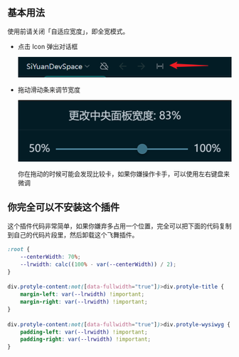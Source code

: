 
## 基本用法

使用前请关闭「自适应宽度」，即全宽模式。

- 点击 Icon 弹出对话框

  ![](asset/Icon.png)

- 拖动滑动条来调节宽度

  ![](asset/dialog.png)

  你在拖动的时候可能会发现比较卡，如果你嫌操作卡手，可以使用左右键盘来微调

## 你完全可以不安装这个插件

这个插件代码非常简单，如果你嫌弃多占用一个位置，完全可以把下面的代码复制到自己的代码片段里，然后卸载这个飞舞插件。

```css
:root {
    --centerWidth: 70%;
    --lrwidth: calc((100% - var(--centerWidth)) / 2);
}

div.protyle-content:not([data-fullwidth="true"])>div.protyle-title {
    margin-left: var(--lrwidth) !important;
    margin-right: var(--lrwidth) !important;
}

div.protyle-content:not([data-fullwidth="true"])>div.protyle-wysiwyg {
    padding-left: var(--lrwidth) !important;
    padding-right: var(--lrwidth) !important;
}
```

